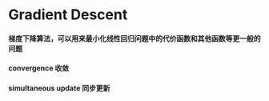 # Gradient Descent

#### 梯度下降算法，可以用来最小化线性回归问题中的代价函数和其他函数等更一般的问题

#### convergence 收敛

#### simultaneous update 同步更新